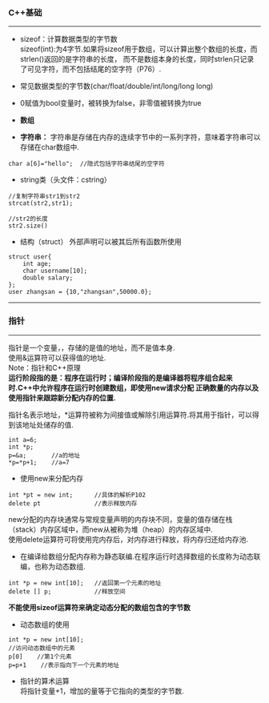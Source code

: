 ### C++基础
***
- sizeof：计算数据类型的字节数<br>
sizeof(int):为4字节.如果将sizeof用于数组，可以计算出整个数组的长度，而strlen()返回的是字符串的长度，
而不是数组本身的长度，同时strlen只记录了可见字符，而不包括结尾的空字符（P76）.
- 常见数据类型的字节数(char/float/double/int/long/long long)
- 0赋值为bool变量时，被转换为false，非零值被转换为true


- **数组**

- **字符串：**
字符串是存储在内存的连续字节中的一系列字符，意味着字符串可以存储在char数组中.
```
char a[6]="hello";  //隐式包括字符串结尾的空字符
```
- string类（头文件：cstring）
```
//复制字符串str1到str2
strcat(str2,str1);

//str2的长度
str2.size()
```

- 结构（struct）
外部声明可以被其后所有函数所使用
```
struct user{
    int age;
    char username[10];
    double salary;
};
user zhangsan = {10,"zhangsan",50000.0};
```
***
### **指针**
***
指针是一个变量，，存储的是值的地址，而不是值本身.<br>
使用&运算符可以获得值的地址.<br>
Note：指针和C++原理<br>
**运行阶段指的是：程序在运行时；编译阶段指的是编译器将程序组合起来时.C++中允许程序在运行时创建数组，即使用new请求分配
正确数量的内存以及使用指针来跟踪新分配内存的位置.**<br>

指针名表示地址，*运算符被称为间接值或解除引用运算符.将其用于指针，可以得到该地址处储存的值.
```
int a=6;
int *p;
p=&a;       //a的地址
*p=*p+1;    //a=7
```
- 使用new来分配内存
```
int *pt = new int;      //具体的解析P102
delete pt               //表示释放内存
```
new分配的内存块通常与常规变量声明的内存块不同，变量的值存储在栈（stack）内存区域中，而new从被称为堆（heap）的内存区域中.<br>
使用delete运算符可将使用完内存后，对内存进行释放，将内存归还给内存池.

- 在编译给数组分配内存称为静态联编.在程序运行时选择数组的长度称为动态联编，也称为动态数组.
```
int *p = new int[10];   //返回第一个元素的地址
delete [] p;            //释放空间
```
**不能使用sizeof运算符来确定动态分配的数组包含的字节数**
- 动态数组的使用<br>
```
int *p = new int[10];
//访问动态数组中的元素
p[0]    //第1个元素    
p=p+1    //表示指向下一个元素的地址
```

- 指针的算术运算<br>
将指针变量+1，增加的量等于它指向的类型的字节数.
```c++

```



































